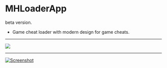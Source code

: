 # MHLoaderApp
beta version.
* Game cheat loader with modern design for game cheats.
------------

![](https://i.hizliresim.com/4XTEfl.gif)

------------

[![Screenshot](https://i.0imgur.com/utd50LN.png "Screenshot")](https://i.0imgur.com/utd50LN.png "Screenshot")
